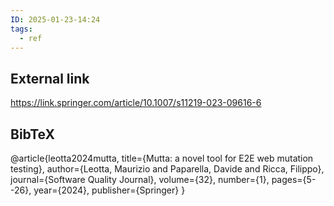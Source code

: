 ```yaml
---
ID: 2025-01-23-14:24
tags:
  - ref
---
```

## External link

https://link.springer.com/article/10.1007/s11219-023-09616-6
## BibTeX

@article{leotta2024mutta,
  title={Mutta: a novel tool for E2E web mutation testing},
  author={Leotta, Maurizio and Paparella, Davide and Ricca, Filippo},
  journal={Software Quality Journal},
  volume={32},
  number={1},
  pages={5--26},
  year={2024},
  publisher={Springer}
}